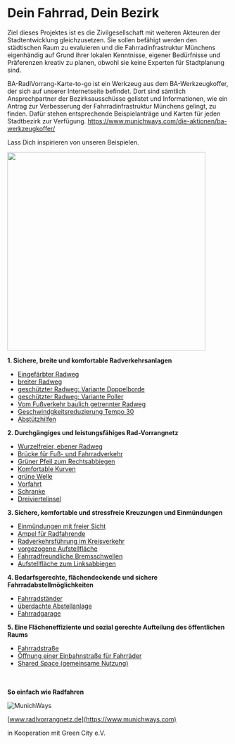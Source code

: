 # Dein Fahrrad, Dein Bezirk
Ziel dieses Projektes ist es die Zivilgesellschaft mit weiteren Akteuren der Stadtentwicklung gleichzusetzen. Sie sollen befähigt werden den städtischen Raum zu evaluieren und die Fahrradinfrastruktur Münchens eigenhändig auf Grund ihrer lokalen Kenntnisse, eigener Bedürfnisse und Präferenzen kreativ zu planen, obwohl sie keine Experten für Stadtplanung sind.

BA-RadlVorrang-Karte-to-go ist ein Werkzeug aus dem BA-Werkzeugkoffer,
der sich auf unserer Internetseite befindet. Dort sind sämtlich Ansprechpartner der Bezirksausschüsse gelistet und Informationen, wie ein Antrag zur Verbesserung der Fahrradinfrastruktur Münchens gelingt, zu finden. Dafür stehen entsprechende Beispielanträge und Karten für jeden Stadtbezirk zur Verfügung.    https://www.munichways.com/die-aktionen/ba-werkzeugkoffer/ 

Lass Dich inspirieren von unseren Beispielen.

<p align="left">
<img src="https://user-images.githubusercontent.com/50057640/79761581-f113fd80-8321-11ea-8962-868e79a63a79.JPG" height="450">
</p>



**1. Sichere, breite und komfortable Radverkehrsanlagen**
* [Eingefärbter Radweg](https://github.com/MunichWays/bike-infrastructure/wiki/Eingef%C3%A4rbter-Radweg)
* [breiter Radweg](https://github.com/gari01234/Fahrradinfrastruktur-Elemente/wiki/breiter-Radweg)
* [geschützter Radweg: Variante Doppelborde](https://github.com/gari01234/Fahrradinfrastruktur-Elemente/wiki/gesch%C3%BCtzter-Radweg:-Variante-Doppelborde)
* [geschützter Radweg: Variante Poller](https://github.com/gari01234/Fahrradinfrastruktur-Elemente/wiki/gesch%C3%BCtzter-Radweg:-Variante-Poller)
* [Vom Fußverkehr baulich getrennter Radweg](https://github.com/MunichWays/bike-infrastructure/wiki/Vom-Fu%C3%9Fverkehr-baulich-getrennter-Radweg)
* [Geschwindgkeitsreduzierung Tempo 30](https://github.com/MunichWays/bike-infrastructure/wiki/Geschwindgkeitsreduzierung-Tempo-30)
* [Abstützhilfen](https://github.com/gari01234/Fahrradinfrastruktur-Elemente/wiki/Abst%C3%BCtzhilfen)

**2. Durchgängiges und leistungsfähiges Rad-Vorrangnetz**
* [Wurzelfreier, ebener Radweg](https://github.com/MunichWays/bike-infrastructure/wiki/Wurzelfreier,-ebener-Radweg)
* [Brücke für Fuß- und Fahrradverkehr](https://github.com/MunichWays/bike-infrastructure/wiki/Br%C3%BCcke-f%C3%BCr-Fu%C3%9F--und-Fahrradverkehr)
* [Grüner Pfeil zum Rechtsabbiegen](https://github.com/MunichWays/bike-infrastructure/wiki/Gr%C3%BCner-Pfeil-zum-Rechtsabbiegen)
* [Komfortable Kurven](https://github.com/MunichWays/bike-infrastructure/wiki/Komfortable-Kurven)
* [grüne Welle](https://github.com/gari01234/Fahrradinfrastruktur-Elemente/wiki/gr%C3%BCne-Welle)
* [Vorfahrt](https://github.com/gari01234/Fahrradinfrastruktur-Elemente/wiki/Vorfahrt)
* [Schranke](https://github.com/gari01234/Fahrradinfrastruktur-Elemente/wiki/Schranke)
* [Dreiviertelinsel](https://github.com/gari01234/Fahrradinfrastruktur-Elemente/wiki/Dreiviertelinsel)

**3. Sichere, komfortable und stressfreie Kreuzungen und Einmündungen**
* [Einmündungen mit freier Sicht](https://github.com/MunichWays/bike-infrastructure/wiki/Einm%C3%BCndungen-mit-freier-Sicht)
* [Ampel für Radfahrende](https://github.com/MunichWays/bike-infrastructure/wiki/Ampel-f%C3%BCr-Radfahrende)
* [Radverkehrsführung im Kreisverkehr](https://github.com/MunichWays/bike-infrastructure/wiki/Radverkehrsf%C3%BChrung-im-Kreisverkehr)
* [vorgezogene Aufstellfläche](https://github.com/MunichWays/bike-infrastructure/wiki/vorgezogene-Aufstellfl%C3%A4che)
* [Fahrradfreundliche Bremsschwellen](https://github.com/MunichWays/bike-infrastructure/wiki/Fahrradfreundliche-Bremsschwellen)
* [Aufstellfläche zum Linksabbiegen](https://github.com/MunichWays/bike-infrastructure/wiki/Aufstellfl%C3%A4che-zum-Linksabbiegen)

**4. Bedarfsgerechte, flächendeckende und sichere Fahrradabstellmöglichkeiten**
* [Fahrradständer](https://github.com/MunichWays/bike-infrastructure/wiki/Fahrradst%C3%A4nder)
* [überdachte Abstellanlage](https://github.com/MunichWays/bike-infrastructure/wiki/%C3%BCberdachte-Abstellanlage)
* [Fahrradgarage](https://github.com/MunichWays/bike-infrastructure/wiki/Fahrradgarage)

**5. Eine Flächeneffiziente und sozial gerechte Aufteilung des öffentlichen Raums**
* [Fahrradstraße](https://github.com/MunichWays/bike-infrastructure/wiki/Fahrradstra%C3%9Fe)
* [Öffnung einer Einbahnstraße für Fahrräder](https://github.com/MunichWays/bike-infrastructure/wiki/%C3%96ffnung-einer-Einbahnstra%C3%9Fe-f%C3%BCr-Fahrradfahrer)
* [Shared Space (gemeinsame Nutzung)](https://github.com/MunichWays/bike-infrastructure/wiki/Shared-Space-(gemeinsame-Nutzung))

<br><br>
**So einfach wie Radfahren**

![MunichWays](https://www.munichways.com/wp-content/uploads/2019/02/Logo_Munichways_150.jpg)

[www.radlvorrangnetz.de](https://www.munichways.com)

in Kooperation mit Green City e.V.
